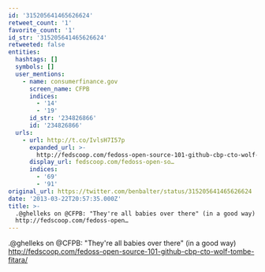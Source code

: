 ```yaml
---
id: '315205641465626624'
retweet_count: '1'
favorite_count: '1'
id_str: '315205641465626624'
retweeted: false
entities:
  hashtags: []
  symbols: []
  user_mentions:
    - name: consumerfinance.gov
      screen_name: CFPB
      indices:
        - '14'
        - '19'
      id_str: '234826866'
      id: '234826866'
  urls:
    - url: http://t.co/IvlsH7I57p
      expanded_url: >-
        http://fedscoop.com/fedoss-open-source-101-github-cbp-cto-wolf-tombe-fitara/
      display_url: fedscoop.com/fedoss-open-so…
      indices:
        - '69'
        - '91'
original_url: https://twitter.com/benbalter/status/315205641465626624
date: '2013-03-22T20:57:35.000Z'
title: >-
  .@ghelleks on @CFPB: "They're all babies over there" (in a good way)
  http://fedscoop.com/fedoss-open…
---
```


.@ghelleks on @CFPB: "They're all babies over there" (in a good way) http://fedscoop.com/fedoss-open-source-101-github-cbp-cto-wolf-tombe-fitara/